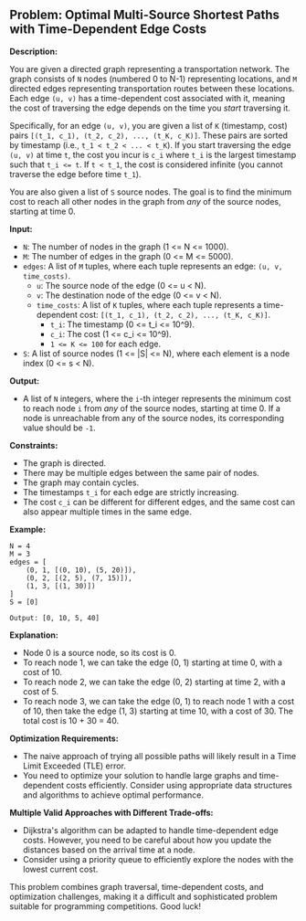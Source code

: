 ## Problem: Optimal Multi-Source Shortest Paths with Time-Dependent Edge Costs

**Description:**

You are given a directed graph representing a transportation network. The graph consists of `N` nodes (numbered 0 to N-1) representing locations, and `M` directed edges representing transportation routes between these locations. Each edge `(u, v)` has a time-dependent cost associated with it, meaning the cost of traversing the edge depends on the time you *start* traversing it.

Specifically, for an edge `(u, v)`, you are given a list of `K` (timestamp, cost) pairs `[(t_1, c_1), (t_2, c_2), ..., (t_K, c_K)]`. These pairs are sorted by timestamp (i.e., `t_1 < t_2 < ... < t_K`). If you start traversing the edge `(u, v)` at time `t`, the cost you incur is `c_i` where `t_i` is the largest timestamp such that `t_i <= t`. If `t < t_1`, the cost is considered infinite (you cannot traverse the edge before time `t_1`).

You are also given a list of `S` source nodes. The goal is to find the minimum cost to reach all other nodes in the graph from *any* of the source nodes, starting at time 0.

**Input:**

*   `N`: The number of nodes in the graph (1 <= N <= 1000).
*   `M`: The number of edges in the graph (0 <= M <= 5000).
*   `edges`: A list of `M` tuples, where each tuple represents an edge: `(u, v, time_costs)`.
    *   `u`: The source node of the edge (0 <= u < N).
    *   `v`: The destination node of the edge (0 <= v < N).
    *   `time_costs`: A list of `K` tuples, where each tuple represents a time-dependent cost: `[(t_1, c_1), (t_2, c_2), ..., (t_K, c_K)]`.
        *   `t_i`: The timestamp (0 <= t_i <= 10^9).
        *   `c_i`: The cost (1 <= c_i <= 10^9).
        *   `1 <= K <= 100` for each edge.
*   `S`: A list of source nodes (1 <= |S| <= N), where each element is a node index (0 <= s < N).

**Output:**

*   A list of `N` integers, where the `i`-th integer represents the minimum cost to reach node `i` from *any* of the source nodes, starting at time 0. If a node is unreachable from any of the source nodes, its corresponding value should be `-1`.

**Constraints:**

*   The graph is directed.
*   There may be multiple edges between the same pair of nodes.
*   The graph may contain cycles.
*   The timestamps `t_i` for each edge are strictly increasing.
*   The cost `c_i` can be different for different edges, and the same cost can also appear multiple times in the same edge.

**Example:**

```
N = 4
M = 3
edges = [
    (0, 1, [(0, 10), (5, 20)]),
    (0, 2, [(2, 5), (7, 15)]),
    (1, 3, [(1, 30)])
]
S = [0]

Output: [0, 10, 5, 40]
```

**Explanation:**

*   Node 0 is a source node, so its cost is 0.
*   To reach node 1, we can take the edge (0, 1) starting at time 0, with a cost of 10.
*   To reach node 2, we can take the edge (0, 2) starting at time 2, with a cost of 5.
*   To reach node 3, we can take the edge (0, 1) to reach node 1 with a cost of 10, then take the edge (1, 3) starting at time 10, with a cost of 30. The total cost is 10 + 30 = 40.

**Optimization Requirements:**

*   The naive approach of trying all possible paths will likely result in a Time Limit Exceeded (TLE) error.
*   You need to optimize your solution to handle large graphs and time-dependent costs efficiently.  Consider using appropriate data structures and algorithms to achieve optimal performance.

**Multiple Valid Approaches with Different Trade-offs:**

*   Dijkstra's algorithm can be adapted to handle time-dependent edge costs. However, you need to be careful about how you update the distances based on the arrival time at a node.
*   Consider using a priority queue to efficiently explore the nodes with the lowest current cost.

This problem combines graph traversal, time-dependent costs, and optimization challenges, making it a difficult and sophisticated problem suitable for programming competitions. Good luck!
